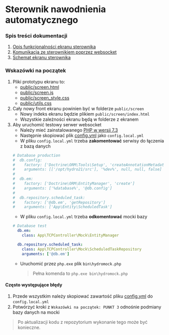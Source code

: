 # Sterownik nawodnienia automatycznego

### Spis treści dokumentacji
1. [Opis funkcjonalności ekranu sterownika](https://github.com/syntaxerro/hydro21/blob/main/docs/screen.md)
2. [Komunikacja ze sterownikiem poprzez websocket](https://github.com/syntaxerro/hydro21/blob/main/docs/websocket.md)
3. [Schemat ekranu sterownika](https://github.com/syntaxerro/hydro21/blob/main/docs/screen_schema.md)

### Wskazówki na początek
1. Pliki prototypu ekranu to:
    * [public/screen.html](https://github.com/syntaxerro/hydro21/blob/main/public/screen.html)
    * [public/screen.js](https://github.com/syntaxerro/hydro21/blob/main/public/screen.js)
    * [public/screen_style.css](https://github.com/syntaxerro/hydro21/blob/main/public/screen_style.css)
    * [public/utils.css](https://github.com/syntaxerro/hydro21/blob/main/public/utils.css)
2. Cały nowy front ekranu powinien być w folderze `public/screen`
    * Nowy indeks ekranu będzie plikiem `public/screen/index.html`
    * Wszystkie zależności ekranu będą w folderze z ekranem
3. Aby uruchomić testowy serwer websocket 
    - Należy mieć zainstalowanego [PHP w wersji 7.3](https://windows.php.net/downloads/releases/php-7.3.28-Win32-VC15-x64.zip)
    - Następnie skopiować plik [config.yml](https://github.com/syntaxerro/hydro21/blob/main/config.yml) jako `config.local.yml`
    - W pliku `config.local.yml` trzeba **zakomentować** serwisy do łączenia z bazą danych
    ```yml
    # Database production
    #  db.config:
    #    factory: ['Doctrine\ORM\Tools\Setup', 'createAnnotationMetadataConfiguration']
    #    arguments: [['/opt/hydro21/src'], '%dev%', null, null, false]
    #
    #  db.em:
    #    factory: ['Doctrine\ORM\EntityManager', 'create']
    #    arguments: ['%database%', '@db.config']
    # 
    #  db.repository.scheduled_task:
    #    factory: ['@db.em', 'getRepository']
    #    arguments: ['App\Entity\ScheduledTask']
    ```
    - W pliku `config.local.yml` trzeba **odkomentować** mocki bazy
    ```yml
    # Database test
      db.em:
        class: App\TCPController\Mock\EntityManager
    
      db.repository.scheduled_task:
        class: App\TCPController\Mock\ScheduledTaskRepository
        arguments: ['@db.em']
    ```
    - Uruchomić przez `php.exe` plik `bin\hydromock.php`
        > Pełna komenda to `php.exe bin\hydromock.php`
        
#### Często występujące błędy
1. Przede wszystkim należy skopiować zawartość pliku [config.yml](https://github.com/syntaxerro/hydro21/blob/main/config.yml) do `config.local.yml` 
2. Potwórzyć kroki z `Wskazówki na początek: PUNKT 3` odnośnie podmiany bazy danych na mocki
> Po aktualizacji kodu z repozytorium wykonanie tego może być konieczne.  
    
